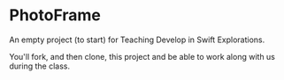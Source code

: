 # PhotoFrame
An empty project (to start) for Teaching Develop in Swift Explorations.

You'll fork, and then clone, this project and be able to work along with us during the class.
